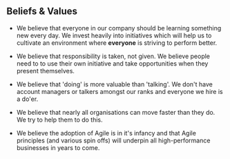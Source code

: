 ## Beliefs & Values

* We believe that everyone in our company should be learning something new every day. We invest heavily into initiatives which will help us to cultivate an environment where **everyone** is striving to perform better.

* We believe that responsibility is taken, not given. We believe people need to to use their own initiative and take opportunities when they present themselves.

* We believe that 'doing' is more valuable than 'talking'. We don't have account managers or talkers amongst our ranks and everyone we hire is a do'er.

* We believe that nearly all organisations can move faster than they do. We try to help them to do this.

* We believe the adoption of Agile is in it's infancy and that Agile principles (and various spin offs) will underpin all high-performance businesses in years to come.
